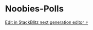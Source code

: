 # Noobies-Polls

[Edit in StackBlitz next generation editor ⚡️](https://stackblitz.com/~/github.com/bcrhbrhcdb/Noobies-Polls)